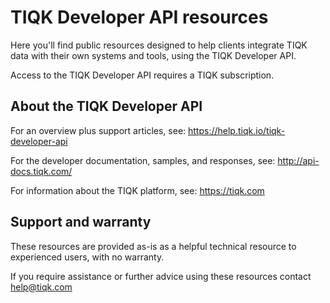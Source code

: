 # TIQK Developer API resources
Here you'll find public resources designed to help clients integrate TIQK data with their own systems and tools, using the TIQK Developer API.

Access to the TIQK Developer API requires a TIQK subscription.

## About the TIQK Developer API
For an overview plus support articles, see: https://help.tiqk.io/tiqk-developer-api

For the developer documentation, samples, and responses, see: http://api-docs.tiqk.com/

For information about the TIQK platform, see: https://tiqk.com

## Support and warranty
These resources are provided as-is as a helpful technical resource to experienced users, with no warranty. 

If you require assistance or further advice using these resources contact help@tiqk.com 
